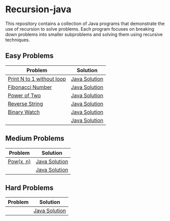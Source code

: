 # Recursion-java
This repository contains a collection of Java programs that demonstrate the use of recursion to solve problems. Each program focuses on breaking down problems into smaller subproblems and solving them using recursive techniques. 

## Easy Problems
| Problem | Solution |
|---------|----------|
| [Print N to 1 without loop](https://www.geeksforgeeks.org/problems/print-n-to-1-without-loop/1) | [Java Solution](./Easy/PrintNto1.java) |
| [Fibonacci Number](https://leetcode.com/problems/fibonacci-number/) | [Java Solution](./Easy/FibonacciNumber.java) |
| [Power of Two](https://leetcode.com/problems/power-of-two/description/) | [Java Solution](./Easy/PowerofTwo.java) |
| [Reverse String](https://leetcode.com/problems/reverse-string/description/) | [Java Solution](./Easy/ReverseString.java) |
| [Binary Watch](https://leetcode.com/problems/binary-watch/description/) | [Java Solution](./Easy/BinaryWatch.java) |
| []() | [Java Solution](./Easy/filename.java) |

## Medium Problems
| Problem | Solution |
|---------|----------|
| [Pow(x, n)](https://leetcode.com/problems/powx-n/description/) | [Java Solution](./Medium/Powx-n.java) |
| []() | [Java Solution](./Medium/filename.java) |

## Hard Problems
| Problem | Solution |
|---------|----------|
| []() | [Java Solution](./Hard/filename.java) |
